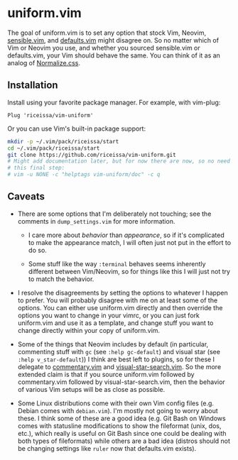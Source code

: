 # uniform.vim

The goal of uniform.vim is to set any option that stock Vim, Neovim,
[sensible.vim](https://github.com/tpope/vim-sensible), and
[defaults.vim](https://github.com/vim/vim/blob/master/runtime/defaults.vim)
might disagree on. So no matter which of Vim or Neovim you use, and whether you
sourced sensible.vim or defaults.vim, your Vim should behave the same. You can
think of it as an analog of
[Normalize.css](https://necolas.github.io/normalize.css/).

## Installation

Install using your favorite package manager. For example, with vim-plug:

```vim
Plug 'riceissa/vim-uniform'
```

Or you can use Vim's built-in package support:

```bash
mkdir -p ~/.vim/pack/riceissa/start
cd ~/.vim/pack/riceissa/start
git clone https://github.com/riceissa/vim-uniform.git
# Might add documentation later, but for now there are now, so no need to run
# this final step:
# vim -u NONE -c "helptags vim-uniform/doc" -c q
```

## Caveats

- There are some options that I'm deliberately not touching; see the comments
  in `dump_settings.vim` for more information.

  - I care more about _behavior_ than _appearance_, so if it's complicated to
    make the appearance match, I will often just not put in the effort to do
    so.

  - Some stuff like the way `:terminal` behaves seems inherently different
    between Vim/Neovim, so for things like this I will just not try to match
    the behavior.

- I resolve the disagreements by setting the options to whatever I happen to
  prefer. You will probably disagree with me on at least some of the options.
  You can either use uniform.vim directly and then override the options you
  want to change in your vimrc, or you can just fork uniform.vim and use it as
  a template, and change stuff you want to change directly within your copy of
  uniform.vim.

- Some of the things that Neovim includes by default (in particular,
  commenting stuff with `gc` (see `:help gc-default`) and visual star (see
  `:help v_star-default`)) I think are best left to plugins, so for these I
  delegate to [commentary.vim](https://github.com/tpope/vim-commentary) and
  [visual-star-search.vim](https://github.com/nelstrom/vim-visual-star-search).
  So the more extended claim is that if you source uniform.vim followed by
  commentary.vim followed by visual-star-search.vim, then the behavior of
  various Vim setups will be as close as possible.

- Some Linux distributions come with their own Vim config files (e.g. Debian
  comes with `debian.vim`). I'm mostly not going to worry about these. I think
  some of these are a good idea (e.g. Git Bash on Windows comes with statusline
  modifications to show the fileformat (unix, dos, etc.), which really is
  useful on Git Bash since one could be dealing with both types of fileformats)
  while others are a bad idea (distros should not be changing settings like
  `ruler` now that defaults.vim exists).
